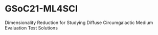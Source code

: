 # GSoC21-ML4SCI
Dimensionality Reduction for Studying Diffuse Circumgalactic Medium Evaluation Test Solutions
